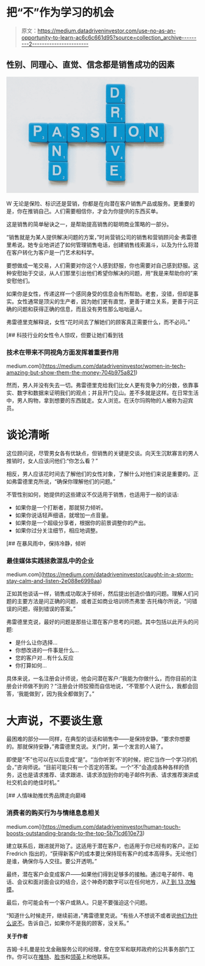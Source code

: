 # 把“不”作为学习的机会

> 原文：<https://medium.datadriveninvestor.com/use-no-as-an-opportunity-to-learn-ac6c6c661d95?source=collection_archive---------2----------------------->

## 性别、同理心、直觉、信念都是销售成功的因素

![](img/1b2b6acfb2e33c583bc3e5f1e25f0723.png)

W 无论是保险、标识还是营销，你都是在向潜在客户销售产品或服务。更重要的是，你在推销自己。人们需要相信你，才会为你提供的东西买单。

这是销售的简单秘诀之一，是帮助提高销售的聪明商业策略的一部分。

“销售就是为某人提供解决问题的方案，”时尚营销公司的销售和营销顾问金·弗雷德里希说。她专业地讲述了如何管理销售电话，创建销售线索漏斗，以及为什么将潜在客户转化为客户是一门艺术和科学。

要想做成一笔交易，人们需要对你这个人感到舒服，你也需要对自己感到舒服。这种安慰始于交谈，从人们那里引出他们希望你解决的问题，用“我是来帮助你的”来安慰他们。

如果你是女性，传递这样一个感同身受的信息会有所帮助。老套，没错，但却是事实。女性通常是顶尖的生产者，因为她们更有直觉，更善于建立关系，更善于问正确的问题和获得正确的信息，而且没有男性那么咄咄逼人。

弗雷德里克解释说，女性“花时间去了解她们的顾客真正需要什么，而不必问。”

[](https://medium.com/datadriveninvestor/women-in-tech-amazing-but-show-them-the-money-704b975a821) [## 科技行业的女性令人惊叹，但要让她们看到钱

### 技术在带来不同视角方面发挥着重要作用

medium.com](https://medium.com/datadriveninvestor/women-in-tech-amazing-but-show-them-the-money-704b975a821) 

然而，男人并没有失去一切。弗雷德里克给我们比女人更有竞争力的分数，依靠事实、数字和数据来证明我们的观点；并且开门见山。差不多就是这样。在日常生活中，男人购物，拿到想要的东西就走。女人浏览。在沃尔玛购物的人被称为迎宾员。

# 谈论清晰

这位顾问说，尽管男女各有优缺点，但销售的关键是交谈。向天生沉默寡言的男人推销时，女人应该问他们:“你怎么看？”

相反，男人应该花时间去了解他们的女性对象，了解什么对他们来说是重要的。正如弗雷德里克所说，“确保你理解他们的问题。”

不管性别如何，她提供的这些建议不仅适用于销售，也适用于一般的谈话:

*   如果你是一个打断者，那就努力倾听。
*   如果你说话轻声细语，就增加一点音量。
*   如果你是一个超级分享者，根据你的前景调整你的产出。
*   如果你过分关注细节，相应地调整。

[](https://medium.com/datadriveninvestor/caught-in-a-storm-stay-calm-and-listen-2e088e6998aa) [## 在暴风雨中，保持冷静，倾听

### 最佳媒体实践拯救混乱中的企业

medium.com](https://medium.com/datadriveninvestor/caught-in-a-storm-stay-calm-and-listen-2e088e6998aa) 

正如其他谈话一样，销售成功取决于倾听，然后提出创造价值的问题。理解人们问题的主要方法是问正确的问题，或者正如商业培训师杰弗里·吉托梅尔所说，“问错误的问题，得到错误的答案。”

弗雷德里克说，最好的问题是那些让潜在客户思考的问题。其中包括以此开头的问题:

*   是什么让你选择…
*   你想改进的一件事是什么…
*   您的客户对…有什么反应
*   你打算如何…

具体来说，一名注册会计师说，他会问潜在客户:“我能为你做什么，而你目前的注册会计师做不到的？”注册会计师狡猾而自信地说，“不管那个人说什么，我都会回答，‘我能做到’，因为我全都做到了。”

# 大声说，不要谈生意

最困难的部分——同样，在典型的谈话和销售中——是保持安静。“要求你想要的。那就保持安静，”弗雷德里克说。关门时，第一个发言的人输了。

即使是“不”也可以在以后变成“是”。“当你听到‘不’的时候，把它当作一个学习的机会，”咨询师说。“目前可能只有一个否定的答案。一个“不”会造成各种各样的债务，这也是请求推荐、请求跟进、请求添加到你的电子邮件列表、请求推荐演讲或社交机会的绝佳时机。”

[](https://medium.com/datadriveninvestor/human-touch-boosts-outstanding-brands-to-the-top-5b71cd610e73) [## 人情味助推优秀品牌走向巅峰

### 消费者的购买行为与情绪息息相关

medium.com](https://medium.com/datadriveninvestor/human-touch-boosts-outstanding-brands-to-the-top-5b71cd610e73) 

建立联系后，跟进就开始了。这适用于潜在客户，也适用于你已经有的客户。正如 Fredrich 指出的，“获得新客户的成本要比保持现有客户的成本高得多。无论他们是谁，确保你与人交往。要公开透明。”

最终，潜在客户会变成客户——如果他们得到足够多的接触。通过电子邮件、电话、会议和面对面会议的结合，这个神奇的数字可以在任何地方，从[7 到 13 次触摸](https://www.onlinemarketinginstitute.org/blog/2013/10/why-it-takes-7-to-13-touches-to-deliver-a-qualified-sales-lead-part1/)。

最后，你可能会有一个客户或熟人。只是不要强迫这个问题。

“知道什么时候走开，继续前进，”弗雷德里克说。“有些人不想说不或者说[他们为什么说不](https://medium.com/@JKatzaman/just-say-no-if-only-if-it-was-that-easy-3191b2fc4893)。告诉自己，如果你不是我的顾客，没关系。”

**关于作者**

吉姆·卡扎曼是拉戈金融服务公司的经理，曾在空军和联邦政府的公共事务部门工作。你可以在[推特](https://twitter.com/JKatzaman)、[脸书](https://www.facebook.com/jim.katzaman)和[领英](https://www.linkedin.com/in/jim-katzaman-33641b21/)上和他联系。